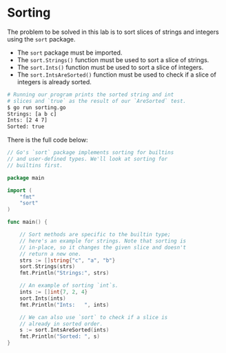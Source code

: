 # Sorting

The problem to be solved in this lab is to sort slices of strings and integers using the `sort` package.

- The `sort` package must be imported.
- The `sort.Strings()` function must be used to sort a slice of strings.
- The `sort.Ints()` function must be used to sort a slice of integers.
- The `sort.IntsAreSorted()` function must be used to check if a slice of integers is already sorted.

```sh
# Running our program prints the sorted string and int
# slices and `true` as the result of our `AreSorted` test.
$ go run sorting.go
Strings: [a b c]
Ints: [2 4 7]
Sorted: true
```

There is the full code below:

```go
// Go's `sort` package implements sorting for builtins
// and user-defined types. We'll look at sorting for
// builtins first.

package main

import (
	"fmt"
	"sort"
)

func main() {

	// Sort methods are specific to the builtin type;
	// here's an example for strings. Note that sorting is
	// in-place, so it changes the given slice and doesn't
	// return a new one.
	strs := []string{"c", "a", "b"}
	sort.Strings(strs)
	fmt.Println("Strings:", strs)

	// An example of sorting `int`s.
	ints := []int{7, 2, 4}
	sort.Ints(ints)
	fmt.Println("Ints:   ", ints)

	// We can also use `sort` to check if a slice is
	// already in sorted order.
	s := sort.IntsAreSorted(ints)
	fmt.Println("Sorted: ", s)
}

```
